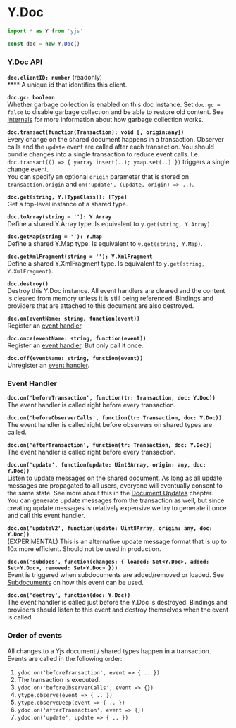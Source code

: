 # Y.Doc



```javascript
import * as Y from 'yjs'

const doc = new Y.Doc()
```

### Y.Doc API

**`doc.clientID: number`** \(readonly\)  
****    A unique id that identifies this client.

**`doc.gc: boolean`**   
     Whether garbage collection is enabled on this doc instance. Set `doc.gc = false` to disable garbage collection and be able to restore old content. See [Internals](internals.md) for more information about how garbage collection works.

**`doc.transact(function(Transaction): void [, origin:any])`**   
    Every change on the shared document happens in a transaction. Observer calls and the `update` event are called after each transaction. You should bundle changes into a single transaction to reduce event calls. I.e. `doc.transact(() => { yarray.insert(..); ymap.set(..) })` triggers a single change event.  
You can specify an optional `origin` parameter that is stored on `transaction.origin` and `on('update', (update, origin) => ..)`.

**`doc.get(string, Y.[TypeClass]): [Type]`**  
    Get a top-level instance of a shared type.

**`doc.toArray(string = ''): Y.Array`**  
    Define a shared Y.Array type. Is equivalent to `y.get(string, Y.Array)`.

**`doc.getMap(string = ''): Y.Map`**  
    Define a shared Y.Map type. Is equivalent to `y.get(string, Y.Map)`.

**`doc.getXmlFragment(string = ''): Y.XmlFragment`**  
    Define a shared Y.XmlFragment type. Is equivalent to `y.get(string, Y.XmlFragment)`.

**`doc.destroy()`**  
    Destroy this Y.Doc instance. All event handlers are cleared and the content is cleared from memory unless it is still being referenced. Bindings and providers that are attached to this document are also destroyed.

**`doc.on(eventName: string, function(event))`**  
    Register an [event handler](y.doc.md#event-handler).

**`doc.once(eventName: string, function(event))`**  
    Register an [event handler](y.doc.md#event-handler). But only call it once.

**`doc.off(eventName: string, function(event))`**  
    Unregister an [event handler](y.doc.md#event-handler).

### Event Handler

**`doc.on('beforeTransaction', function(tr: Transaction, doc: Y.Doc))`**  
    The event handler is called right before every transaction. 

**`doc.on('beforeObserverCalls', function(tr: Transaction, doc: Y.Doc))`**  
    The event handler is called right before observers on shared types are called.

**`doc.on('afterTransaction', function(tr: Transaction, doc: Y.Doc))`**  
    The event handler is called right before every transaction. 

**`doc.on('update', function(update: Uint8Array, origin: any, doc: Y.Doc))`**  
    Listen to update messages on the shared document. As long as all update messages are propagated to all users, everyone will eventually consent to the same state. See more about this in the [Document Updates](document-updates.md) chapter.  
    You can generate update messages from the transaction as well, but since creating update messages is relatively expensive we try to generate it once and call this event handler.

**`doc.on('updateV2', function(update: Uint8Array, origin: any, doc: Y.Doc))`**  
    \(EXPERIMENTAL\) This is an alternative update message format that is up to 10x more efficient. Should not be used in production.

**`doc.on('subdocs', function(changes: { loaded: Set<Y.Doc>, added: Set<Y.Doc>, removed: Set<Y.Doc> }))`**  
    Event is triggered when subdocuments are added/removed or loaded. See [Subdocuments](subdocuments.md) on how this event can be used. 

**`doc.on('destroy', function(doc: Y.Doc))`**  
    The event handler is called just before the Y.Doc is destroyed. Bindings and providers should listen to this event and destroy themselves when the event is called.

### Order of events

All changes to a Yjs document / shared types happen in a transaction. Events are called in the following order:

1. `ydoc.on('beforeTransaction', event => { .. })`
2. The transaction is executed.
3. `ydoc.on('beforeObserverCalls', event => {})`
4. `ytype.observe(event => { .. })` 
5. `ytype.observeDeep(event => { .. })` 
6. `ydoc.on('afterTransaction', event => {})` 
7. `ydoc.on('update', update => { .. })` 

